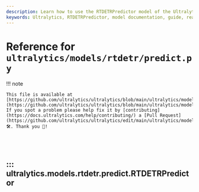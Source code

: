 ```yaml
---
description: Learn how to use the RTDETRPredictor model of the Ultralytics package. Detailed documentation, usage instructions, and advice.
keywords: Ultralytics, RTDETRPredictor, model documentation, guide, real-time object detection
---
```


# Reference for `ultralytics/models/rtdetr/predict.py`

!!! note

    This file is available at [https://github.com/ultralytics/ultralytics/blob/main/ultralytics/models/rtdetr/predict.py](https://github.com/ultralytics/ultralytics/blob/main/ultralytics/models/rtdetr/predict.py). If you spot a problem please help fix it by [contributing](https://docs.ultralytics.com/help/contributing/) a [Pull Request](https://github.com/ultralytics/ultralytics/edit/main/ultralytics/models/rtdetr/predict.py) 🛠️. Thank you 🙏!

<br><br>

## ::: ultralytics.models.rtdetr.predict.RTDETRPredictor

<br><br>
